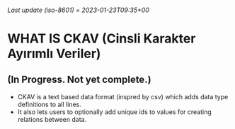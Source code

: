 ###### Last update (iso-8601) = 2023-01-23T09:35+00

# WHAT IS CKAV (Cinsli Karakter Ayırımlı Veriler)
## (In Progress. Not yet complete.)

* CKAV is a text based data format (inspred by csv) which adds data type 
definitions to all lines.
* It also lets users to optionally add unique ids to values for creating
relations between data.
